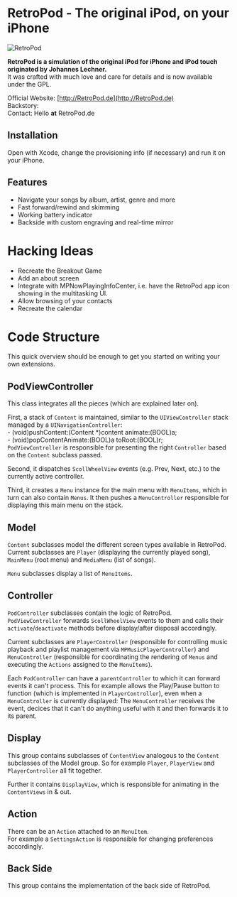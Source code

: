RetroPod - The original iPod, on your iPhone
========================================

![RetroPod](http://retropod.de/img/screens/02.png)

**RetroPod is a simulation of the original iPod for iPhone and iPod touch originated by Johannes Lechner.**  
It was crafted with much love and care for details and is now available under the GPL.

Official Website: [http://RetroPod.de](http://RetroPod.de)  
Backstory:   
Contact: Hello __at__ RetroPod.de 

Installation
------------
Open with Xcode, change the provisioning info (if necessary) and run it on your iPhone.

Features
--------

* Navigate your songs by album, artist, genre and more
* Fast forward/rewind and skimming
* Working battery indicator
* Backside with custom engraving and real-time mirror

Hacking Ideas
=============

* Recreate the Breakout Game
* Add an about screen
* Integrate with MPNowPlayingInfoCenter, i.e. have the RetroPod app icon showing in the multitasking UI.
* Allow browsing of your contacts
* Recreate the calendar

Code Structure
==============

This quick overview should be enough to get you started on writing your own extensions.

PodViewController
-----------------
This class integrates all the pieces (which are explained later on).

First, a stack of `Content` is maintained, similar to the `UIViewController` stack managed by a `UINavigationController`:   
     - (void)pushContent:(Content *)content animate:(BOOL)a;  
     - (void)popContentAnimate:(BOOL)a toRoot:(BOOL)r;   
`PodViewController` is responsible for presenting the right `Controller` based on the `Content` subclass passed.

Second, it dispatches `ScollWheelView` events (e.g. Prev, Next, etc.) to the currently active controller.

Third, it creates a `Menu` instance for the main menu with `MenuItems`, which in turn can also contain `Menus`.
It then pushes a `MenuController` responsible for displaying this main menu on the stack.

Model
-----
`Content` subclasses model the different screen types available in RetroPod.  
Current subclasses are `Player` (displaying the currently played song), `MainMenu` (root menu) and `MediaMenu` (list of songs).

`Menu` subclasses display a list of `MenuItems`.

Controller
----------
`PodController` subclasses contain the logic of RetroPod.  
`PodViewController` forwards `ScollWheelView` events to them and calls their `activate`/`deactivate` methods before display/after disposal accordingly.

Current subclasses are `PlayerController` (responsible for controlling music playback and playlist management via `MPMusicPlayerController`) and `MenuController` (responsible for coordinating the rendering of `Menus` and executing the `Actions` assigned to the `MenuItems`).

Each `PodController` can have a `parentController` to which it can forward events it can't process.
This for example allows the Play/Pause button to function (which is implemented in `PlayerController`), even when a `MenuController` is currently displayed:
The `MenuController` receives the event, decices that it can't do anything useful with it and then forwards it to its parent.

Display
-------
This group contains subclasses of `ContentView` analogous to the `Content` subclasses of the Model group.
So for example `Player`, `PlayerView` and `PlayerController` all fit together.

Further it contains `DisplayView`, which is responsible for animating in the `ContentViews` in & out.

Action
------
There can be an `Action` attached to an `MenuItem`.    
For example a `SettingsAction` is responsible for changing preferences accordingly.

Back Side
---------
This group contains the implementation of the back side of RetroPod.